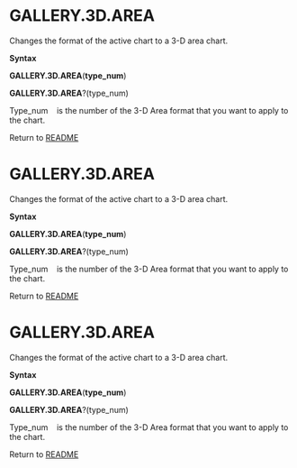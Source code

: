# GALLERY.3D.AREA

Changes the format of the active chart to a 3-D area chart.

**Syntax**

**GALLERY.3D.AREA**(**type\_num**)

**GALLERY.3D.AREA**?(type\_num)

Type\_num&nbsp;&nbsp;&nbsp;&nbsp;is the number of the 3-D Area format
that you want to apply to the chart.



Return to [README](README.md#G)

# GALLERY.3D.AREA

Changes the format of the active chart to a 3-D area chart.

**Syntax**

**GALLERY.3D.AREA**(**type\_num**)

**GALLERY.3D.AREA**?(type\_num)

Type\_num&nbsp;&nbsp;&nbsp;&nbsp;is the number of the 3-D Area format
that you want to apply to the chart.



Return to [README](README.md#G)

# GALLERY.3D.AREA

Changes the format of the active chart to a 3-D area chart.

**Syntax**

**GALLERY.3D.AREA**(**type\_num**)

**GALLERY.3D.AREA**?(type\_num)

Type\_num&nbsp;&nbsp;&nbsp;&nbsp;is the number of the 3-D Area format
that you want to apply to the chart.



Return to [README](README.md#G)

